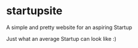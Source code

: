 # startupsite
A simple and pretty website for an aspiring Startup

Just what an average Startup can look like :)
